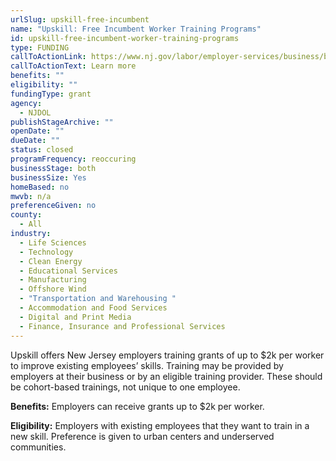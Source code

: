 ```yaml
---
urlSlug: upskill-free-incumbent
name: "Upskill: Free Incumbent Worker Training Programs"
id: upskill-free-incumbent-worker-training-programs
type: FUNDING
callToActionLink: https://www.nj.gov/labor/employer-services/business/businessprograms.shtml?open=specialty
callToActionText: Learn more
benefits: ""
eligibility: ""
fundingType: grant
agency:
  - NJDOL
publishStageArchive: ""
openDate: ""
dueDate: ""
status: closed
programFrequency: reoccuring
businessStage: both
businessSize: Yes
homeBased: no
mwvb: n/a
preferenceGiven: no
county:
  - All
industry:
  - Life Sciences
  - Technology
  - Clean Energy
  - Educational Services
  - Manufacturing
  - Offshore Wind
  - "Transportation and Warehousing "
  - Accommodation and Food Services
  - Digital and Print Media
  - Finance, Insurance and Professional Services
---
```

Upskill offers New Jersey employers training grants of up to $2k per worker to improve existing employees’ skills. Training may be provided by employers at their business or by an eligible training provider. These should be cohort-based trainings, not unique to one employee.

**Benefits:** Employers can receive grants up to $2k per worker.

**Eligibility:** Employers with existing employees that they want to train in a new skill. Preference is given to urban centers and underserved communities.
